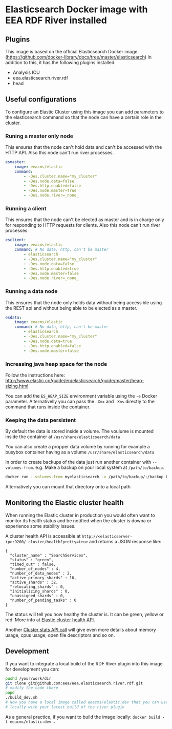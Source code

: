 # Elasticsearch Docker image with EEA RDF River installed

## Plugins
This image is based on the official Elasticsearch Docker image
(https://github.com/docker-library/docs/tree/master/elasticsearch)
In addition to this, it has the following plugins installed:

* Analysis ICU
* eea.elasticsearch.river.rdf
* head

## Useful configurations

To configure an Elastic Cluster using this image you can add parameters
to the elasticsearch command so that the node can have a certain role in
the cluster.

### Runing a master only node
This ensures that the node can't hold data and can't be accessed with
the HTTP API. Also this node can't run river processes.

```yaml
esmaster:
    image: eeacms/elastic
    command:
        - -Des.cluster.name="my_cluster"
        - -Des.node.data=false
        - -Des.http.enabled=false
        - -Des.node.master=true
        - -Des.node.river=_none_
```

### Running a client
This ensures that the node can't be elected as master and is in charge
only for responding to HTTP requests for clients. Also this node can't run
river processes.

```yaml
esclient:
    image: eeacms/elastic
    command: # No data, http, can't be master
        - elasticsearch
        - -Des.cluster.name="my_cluster"
        - -Des.node.data=false
        - -Des.http.enabled=true
        - -Des.node.master=false
        - -Des.node.river=_none_
```

### Running a data node
This ensures that the node only holds data without being accessible
using the REST api and without being able to be elected as a master.

```yaml
esdata:
    image: eeacms/elastic
    command: # No data, http, can't be master
        - elasticsearch
        - -Des.cluster.name="my_cluster"
        - -Des.node.data=true
        - -Des.http.enabled=false
        - -Des.node.master=false
```

### Increasing java heap space for the node

Follow the instructions here:
http://www.elastic.co/guide/en/elasticsearch/guide/master/heap-sizing.html

You can add the ```ES_HEAP_SIZE``` environment variable using
the ```-e``` Docker parameter. Alternativelly you can pass
the ```-Xmx``` and ```-Xms``` directly to the command that runs inside
the container.

### Keeping the data persistent

By default the data is stored inside a volume.
The voulume is mounted inside the container at ```/usr/share/elasticsearch/data```

You can also create a propper data volume by running for example a busybox container
having as a volume ```/usr/share/elasticsearch/data```

In order to create backups of the data just run another container with
```--volumes-from```. e.g. Make a backup on your local system at ```/path/to/backup```.

```bash
docker run --volumes-from myelasticsearch -v /path/to/backup/:/backup busybox cp -r /usr/share/elasticsearch/data /backup
```

Alternatively you can mount that directory onto a local path

## Monitoring the Elastic cluster health

When running the Elastic cluster in production you would often want to monitor its health status and be notified when the cluster is downa or experience some stability issues. 

A cluster health API is accessible at ```http://<elasticserver-ip>:9200/_cluster/health?pretty=true``` and returns a JSON response like:

```
{
  "cluster_name" : "SearchServices",
  "status" : "green",
  "timed_out" : false,
  "number_of_nodes" : 4,
  "number_of_data_nodes" : 2,
  "active_primary_shards" : 16,
  "active_shards" : 32,
  "relocating_shards" : 0,
  "initializing_shards" : 0,
  "unassigned_shards" : 0,
  "number_of_pending_tasks" : 0
}
```

The status will tell you how healthy the cluster is. It can be green, yellow or red. More info at [Elastic cluster health API](https://www.elastic.co/guide/en/elasticsearch/reference/current/cluster-health.html).

Another [Cluster stats API call](https://www.elastic.co/guide/en/elasticsearch/reference/current/cluster-stats.html) will give even more details about memory usage, cpus usage, open file descriptors and so on.

## Development

If you want to integrate a local build of the RDF River plugin into this
image for development you can:

```bash
pushd /your/work/dir
git clone git@github.com:eea/eea.elasticsearch.river.rdf.git
# modify the code there
popd
./build_dev.sh
# Now you have a local image called eeacms/elastic:dev that you can use
# locally with your latest build of the river plugin
```

As a general practice, if you want to build the image locally:
```docker build -t eeacms/elastic:dev .```

